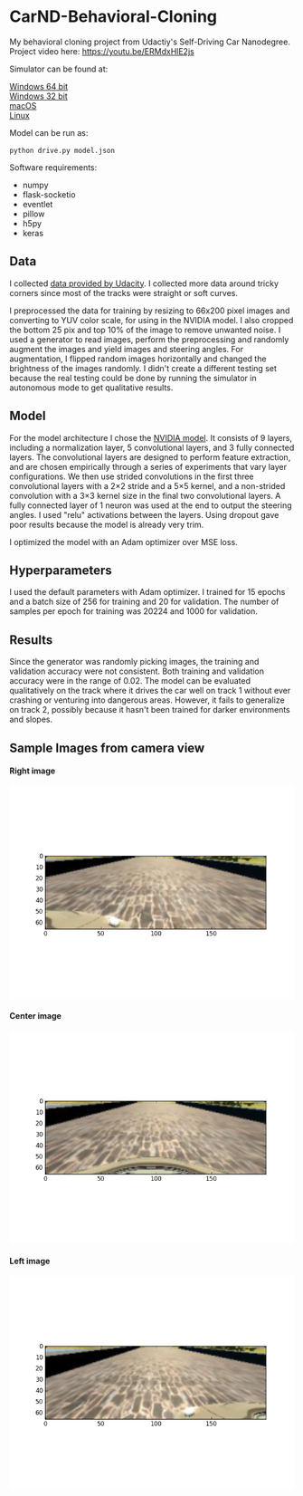 # CarND-Behavioral-Cloning
My behavioral cloning project from Udactiy's Self-Driving Car Nanodegree. </br>
Project video here: https://youtu.be/ERMdxHlE2js </br>

Simulator can be found at:

[Windows 64 bit](https://d17h27t6h515a5.cloudfront.net/topher/2016/November/5831f3a4_simulator-windows-64/simulator-windows-64.zip)</br>
[Windows 32 bit](https://d17h27t6h515a5.cloudfront.net/topher/2016/November/5831f4b6_simulator-windows-32/simulator-windows-32.zip)</br>
[macOS](https://d17h27t6h515a5.cloudfront.net/topher/2016/November/5831f290_simulator-macos/simulator-macos.zip)</br>
[Linux](https://d17h27t6h515a5.cloudfront.net/topher/2016/November/5831f0f7_simulator-linux/simulator-linux.zip)</br>

Model can be run as:
```
python drive.py model.json
```

Software requirements:
* numpy
* flask-socketio
* eventlet
* pillow
* h5py
* keras

## Data
I collected [data provided by Udacity](https://d17h27t6h515a5.cloudfront.net/topher/2016/December/584f6edd_data/data.zip). I collected more data around tricky corners since most of the tracks were straight or soft curves.

I preprocessed the data for training by resizing to 66x200 pixel images and converting to YUV color scale, for using in the NVIDIA model. I also cropped the bottom 25 pix and top 10% of the image to remove unwanted noise. I used a generator to read images, perform the preprocessing and randomly augment the images and yield images and steering angles. For augmentation, I flipped random images horizontally and changed the brightness of the images randomly. I didn't create a different testing set because the real testing could be done by running the simulator in autonomous mode to get qualitative results.

## Model
For the model architecture I chose the [NVIDIA model](https://devblogs.nvidia.com/parallelforall/deep-learning-self-driving-cars/). It consists of 9 layers, including a normalization layer, 5 convolutional layers, and 3 fully connected layers. The convolutional layers are designed to perform feature extraction, and are chosen empirically through a series of experiments that vary layer configurations. We then use strided convolutions in the first three convolutional layers with a 2×2 stride and a 5×5 kernel, and a non-strided convolution with a 3×3 kernel size in the final two convolutional layers. A fully connected layer of 1 neuron was used at the end to output the steering angles. I used "relu" activations between the layers. Using dropout gave poor results because the model is already very trim.

I optimized the model with an Adam optimizer over MSE loss.

## Hyperparameters
I used the default parameters with Adam optimizer. I trained for 15 epochs and a batch size of 256 for training and 20 for validation. The number of samples per epoch for training was 20224 and 1000 for validation. 

## Results
Since the generator was randomly picking images, the training and validation accuracy were not consistent. Both training and validation accuracy were in the range of 0.02. The model can be evaluated qualitatively on the track where it drives the car well on track 1 without ever crashing or venturing into dangerous areas. However, it fails to generalize on track 2, possibly because it hasn't been trained for darker environments and slopes.

## Sample Images from camera view

#### Right image
![alt text](/images/right_image.png "Right image")

#### Center image 
![alt text](/images/image_center.png "Center image")

#### Left image
![alt text](/images/image_left.png "Left image")
